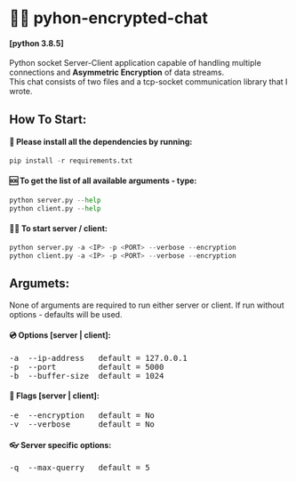 # 🐍💬 pyhon-encrypted-chat
#### [python 3.8.5]
Python socket Server-Client application capable of handling multiple connections and **Asymmetric Encryption** of data streams. <br/>
This chat consists of two files and a tcp-socket communication library that I wrote.

## How To Start:
#### 📩 Please install all the dependencies by running:
```python
pip install -r requirements.txt
```

#### 🆘 To get the list of all available arguments - type:
```python
python server.py --help
python client.py --help
```

#### 🏃‍♂ To start server / client:
```python
python server.py -a <IP> -p <PORT> --verbose --encryption
python client.py -a <IP> -p <PORT> --verbose --encryption
```

## Argumets:
None of arguments are required to run either server or client.
If run without options - defaults will be used.

#### 💿 Options [server | client]:
<pre>
-a  --ip-address   default = 127.0.0.1
-p  --port         default = 5000     
-b  --buffer-size  default = 1024   
</pre>

#### 🚩 Flags [server | client]:
<pre>
-e  --encryption   default = No    
-v  --verbose      default = No     
</pre>

#### 👓 Server specific options:
<pre>
-q  --max-querry   default = 5     
</pre>
